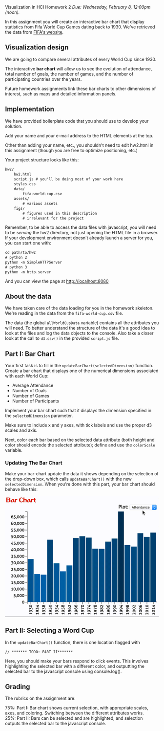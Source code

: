 Visualization in HCI Homework 2
*Due: Wednesday, February 8, 12:00pm (noon).*

In this assignment you will create an interactive bar chart that display statistics from Fifa World Cup Games dating back to 1930. We've retrieved the data from [FIFA's website](http://www.fifa.com/fifa-tournaments/statistics-and-records/worldcup/).


## Visualization design

We are going to compare several attributes of every World Cup since 1930.

The interactive **bar chart** will allow us to see the evolution of attendance, total number of goals, the number of games, and the number of participating countries over the years.

Future homework assignments link these bar charts to other dimensions of interest, such as maps and detailed information panels.

## Implementation

We have provided boilerplate code that you should use to develop your solution.

Add your name and your e-mail address to the HTML elements at the top.

Other than adding your name, etc., you shouldn't need to edit hw2.html in this assignment (though you are free to optimize positioning, etc.)

Your project structure looks like this:

    hw2/
        hw2.html
        script.js # you'll be doing most of your work here
        styles.css
        data/
        	fifa-world-cup.csv
        assets/
        	# various assets
        figs/
        	# figures used in this description
        	# irrelevant for the project


Remember, to be able to access the data files with javascript, you will need to be *serving* the hw2 directory, not just opening the HTML file in a browser. If your development environment doesn't already launch a server for you, you can start one with:

    cd path/to/hw2
    # python 2
    python -m SimpleHTTPServer
    # python 3
    python -m http.server

And you can view the page at [http://localhost:8080](http://localhost:8080)

## About the data

We have taken care of the data loading for you in the homework skeleton. We're reading in the data from the `fifa-world-cup.csv` file.

The data (the global `allWorldCupData` variable) contains all the attributes you will need.
To better understand the structure of the data it's a good idea to look at the files and log the data objects to the console. Also take a closer look at the call to `d3.csv()` in the provided `script.js` file.

## Part I: Bar Chart

Your first task is to fill in the ``updateBarChart(selectedDimension)`` function. Create a bar chart that displays one of the numerical dimensions associated with each World Cup:

 * Average Attendance
 * Number of Goals
 * Number of Games
 * Number of Participants

Implement your bar chart such that it displays the dimension specified in the `selectedDimension` parameter.

Make sure to include x and y axes, with tick labels and use the proper d3 scales and axis.

Next, color each bar based on the selected data attribute (both height and color should encode the selected attribute); define and use the ``colorScale`` variable.

### Updating The Bar Chart

Make your bar-chart update the data it shows depending on the selection of the drop-down box, which calls `updateBarChart()` with the new `selectedDimension`.
When you're done with this part, your bar chart should behave like this:

![bar animation](figs/bar.gif)

## Part II: Selecting a Word Cup

In the `updateBarChart()` function, there is one location flagged with

    // ******* TODO: PART II*******

Here, you should make your bars respond to click events. This involves highlighting the selected bar with a different color, and outputting the selected bar to the javascript console using console.log().

## Grading

The rubrics on the assignment are:

75%: Part I: Bar chart shows current selection, with appropriate scales, axes, and coloring.  Switching between the different attributes works.  
25%: Part II: Bars can be selected and are highlighted, and selection outputs the selected bar to the javascript console.  
